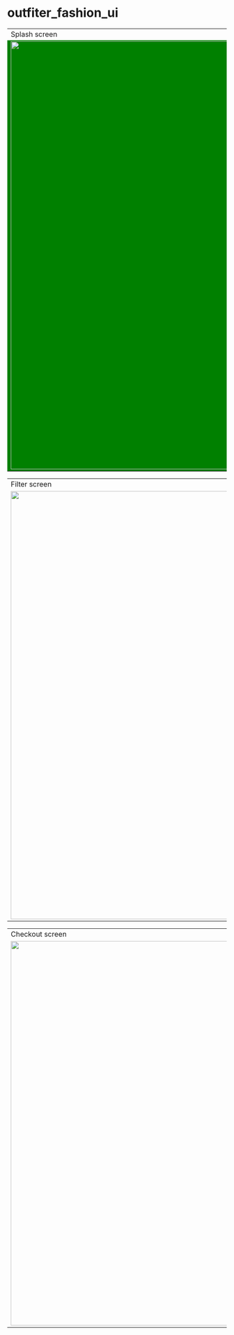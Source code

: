 # outfiter_fashion_ui
<table>
  <tr>
     <td>Splash screen</td>
     <td>Intro screen</td>
  </tr>
  <tr>
    <td bgcolor="green"><img src="https://user-images.githubusercontent.com/81309619/170860308-bb7908cb-1fc1-4d35-a2d1-bd14cd998331.jpg" width="640" height="980"></td>
    <td><img src="https://user-images.githubusercontent.com/81309619/170860309-2fe73908-9b04-466f-9c9b-dbda5c0db482.jpg" width="640" height="980"></td>
  </tr>
 </table>
 
 <table>
  <tr>
     <td>Filter screen</td>
     <td>Filter submission</td>
  </tr>
  <tr>
    <td><img src="https://user-images.githubusercontent.com/81309619/170860312-e0d89ba5-4986-423b-98c7-39f068f9f9fe.jpg" width="640" height="980"></td>
    <td><img src="https://user-images.githubusercontent.com/81309619/170860314-616d4066-a872-403d-bc57-3d77abb10f11.jpg" width="640" height="980"></td>
  </tr>
 </table>

 <table>
  <tr>
     <td>Checkout screen</td>
  </tr>
  <tr>
    <td><img src="https://user-images.githubusercontent.com/81309619/170860317-442cad77-49d7-4b16-9de4-dd33b717520c.jpg" width="540" height="880"></td>
  </tr>
 </table>
